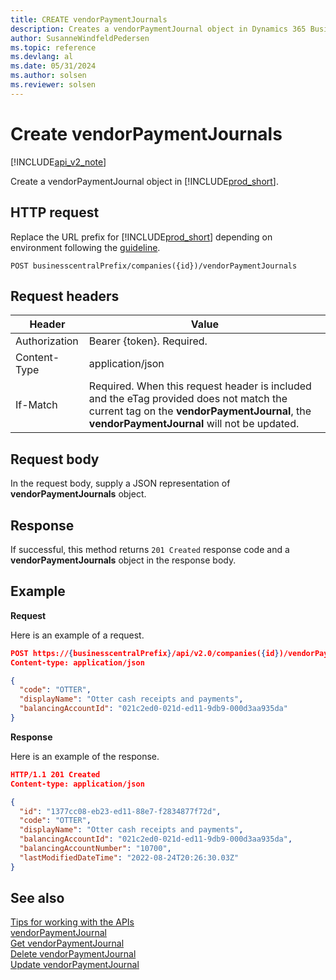 ```yaml
---
title: CREATE vendorPaymentJournals  
description: Creates a vendorPaymentJournal object in Dynamics 365 Business Central.
author: SusanneWindfeldPedersen
ms.topic: reference
ms.devlang: al
ms.date: 05/31/2024
ms.author: solsen
ms.reviewer: solsen
---
```


# Create vendorPaymentJournals

[!INCLUDE[api_v2_note](../../../includes/api_v2_note.md)]

Create a vendorPaymentJournal object in [!INCLUDE[prod_short](../../../includes/prod_short.md)].

## HTTP request
Replace the URL prefix for [!INCLUDE[prod_short](../../../includes/prod_short.md)] depending on environment following the [guideline](../../v2.0/endpoints-apis-for-dynamics.md).

```
POST businesscentralPrefix/companies({id})/vendorPaymentJournals
```

## Request headers

|Header|Value|
|------|-----|
|Authorization  |Bearer {token}. Required. |
|Content-Type  |application/json|
|If-Match      |Required. When this request header is included and the eTag provided does not match the current tag on the **vendorPaymentJournal**, the **vendorPaymentJournal** will not be updated. |

## Request body
In the request body, supply a JSON representation of **vendorPaymentJournals** object.

## Response
If successful, this method returns ```201 Created``` response code and a **vendorPaymentJournals** object in the response body.

## Example

**Request**

Here is an example of a request.

```json
POST https://{businesscentralPrefix}/api/v2.0/companies({id})/vendorPaymentJournals
Content-type: application/json

{
  "code": "OTTER",
  "displayName": "Otter cash receipts and payments",
  "balancingAccountId": "021c2ed0-021d-ed11-9db9-000d3aa935da"
}
```

**Response**

Here is an example of the response. 

```json
HTTP/1.1 201 Created
Content-type: application/json

{
  "id": "1377cc08-eb23-ed11-88e7-f2834877f72d",
  "code": "OTTER",
  "displayName": "Otter cash receipts and payments",
  "balancingAccountId": "021c2ed0-021d-ed11-9db9-000d3aa935da",
  "balancingAccountNumber": "10700",
  "lastModifiedDateTime": "2022-08-24T20:26:30.03Z"
}
```


## See also
[Tips for working with the APIs](../../../developer/devenv-connect-apps-tips.md)     
[vendorPaymentJournal](../resources/dynamics_vendorPaymentJournal.md)  
[Get vendorPaymentJournal](dynamics_vendorPaymentJournal_Get.md)   
[Delete vendorPaymentJournal](dynamics_vendorPaymentJournal_Delete.md)   
[Update vendorPaymentJournal](dynamics_vendorPaymentJournal_Update.md)   

